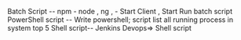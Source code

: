 Batch Script --  npm - node  , ng , - Start Client , Start Run batch script
PowerShell script -- Write powershell; script list all running process in system top 5 
Shell script-- Jenkins Devops=> Shell script